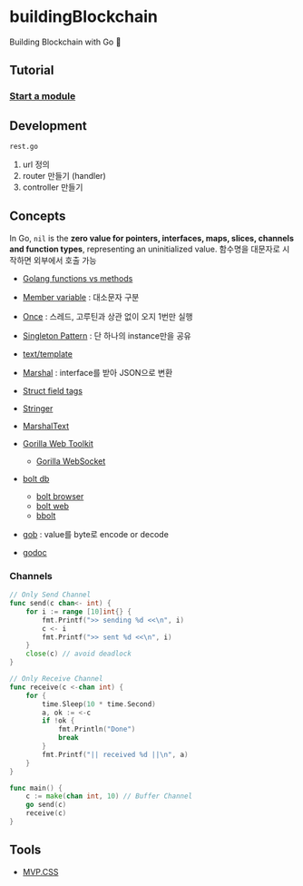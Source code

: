 # buildingBlockchain

Building Blockchain with Go 👣

## Tutorial

### [Start a module](https://golang.org/ref/mod#go-mod-init)

## Development

`rest.go`

1. url 정의
2. router 만들기 (handler)
3. controller 만들기

## Concepts

In Go, `nil` is the **zero value for pointers, interfaces, maps, slices, channels and function types**, representing an uninitialized value.
함수명을 대문자로 시작하면 외부에서 호출 가능

- [Golang functions vs methods](https://www.sohamkamani.com/golang/functions-vs-methods/)
- [Member variable](https://cvml.tistory.com/11) : 대소문자 구분
- [Once](https://pkg.go.dev/sync#Once) : 스레드, 고루틴과 상관 없이 오지 1번만 실행
- [Singleton Pattern](https://en.wikipedia.org/wiki/Singleton_pattern) : 단 하나의 instance만을 공유
- [text/template](https://pkg.go.dev/html/template)
- [Marshal](https://jeonghwan-kim.github.io/dev/2019/01/18/go-encoding-json.html) : interface를 받아 JSON으로 변환
- [Struct field tags](https://pkg.go.dev/encoding/json#Marshal)
- [Stringer](https://pkg.go.dev/golang.org/x/tools/cmd/stringer)
- [MarshalText](https://pkg.go.dev/encoding#TextMarshaler)
- [Gorilla Web Toolkit](https://www.gorillatoolkit.org/)
  - [Gorilla WebSocket](https://pkg.go.dev/github.com/gorilla/websocket)
- [bolt db](https://github.com/boltdb/bolt)
  - [bolt browser](https://github.com/br0xen/boltbrowser)
  - [bolt web](https://github.com/evnix/boltdbweb)
  - [bbolt](https://github.com/etcd-io/bbolt)
- [gob](https://pkg.go.dev/encoding/gob) : value를 byte로 encode or decode

- [godoc](https://pkg.go.dev/golang.org/x/tools/cmd/godoc)

### Channels

```go
// Only Send Channel
func send(c chan<- int) {
	for i := range [10]int{} {
		fmt.Printf(">> sending %d <<\n", i)
		c <- i
		fmt.Printf(">> sent %d <<\n", i)
	}
	close(c) // avoid deadlock
}

// Only Receive Channel
func receive(c <-chan int) {
	for {
		time.Sleep(10 * time.Second)
		a, ok := <-c
		if !ok {
			fmt.Println("Done")
			break
		}
		fmt.Printf("|| received %d ||\n", a)
	}
}

func main() {
	c := make(chan int, 10) // Buffer Channel
	go send(c)
	receive(c)
}
```

## Tools

- [MVP.CSS](https://andybrewer.github.io/mvp/)
